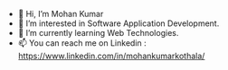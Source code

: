 - 👋 Hi, I’m Mohan Kumar
- 👀 I’m interested in Software Application Development.
- 🌱 I’m currently learning Web Technologies.
- 📫 You can reach me on Linkedin : https://www.linkedin.com/in/mohankumarkothala/

<!---
mohankumar17/mohankumar17 is a ✨ special ✨ repository because its `README.md` (this file) appears on your GitHub profile.
You can click the Preview link to take a look at your changes.
--->
